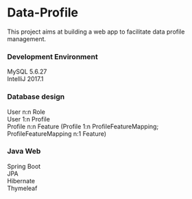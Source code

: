 # Data-Profile

This project aims at building a web app to facilitate data profile management.

### Development Environment
MySQL 5.6.27<br />
IntelliJ 2017.1

### Database design
User n:n Role<br />
User 1:n Profile<br />
Profile n:n Feature (Profile 1:n ProfileFeatureMapping; ProfileFeatureMapping n:1 Feature)

### Java Web
Spring Boot <br />
JPA <br />
Hibernate <br />
Thymeleaf <br /> 
